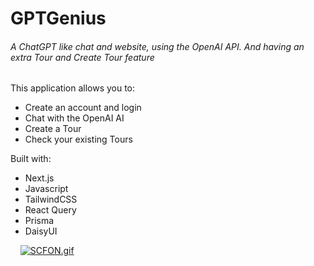 # GPTGenius

###### A ChatGPT like chat and website, using the OpenAI API. And having an extra Tour and Create Tour feature

This application allows you to:
- Create an account and login
- Chat with the OpenAI AI
- Create a Tour
- Check your existing Tours


Built with:
- Next.js
- Javascript
- TailwindCSS
- React Query
- Prisma
- DaisyUI


&nbsp;
&nbsp;
[![SCFON.gif](https://s13.gifyu.com/images/SCFON.gif)](https://gifyu.com/image/SCFON)